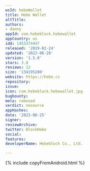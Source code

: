 ```yaml
---
wsId: hebeWallet
title: Hebe Wallet
altTitle: 
authors:
- danny
appId: com.hebeblock.hebewallet
appCountry: us
idd: 1453374447
released: '2019-02-24'
updated: '2022-06-28'
version: '1.5.0'
stars: 3.8
reviews: 12
size: '134195200'
website: https://hebe.cc
repository: 
issue: 
icon: com.hebeblock.hebewallet.jpg
bugbounty: 
meta: removed
verdict: nosource
appHashes: 
date: '2023-08-25'
signer: 
reviewArchive: 
twitter: BlockHebe
social: 
features: 
developerName: Hebeblock Co., Ltd.

---
```


{% include copyFromAndroid.html %}
